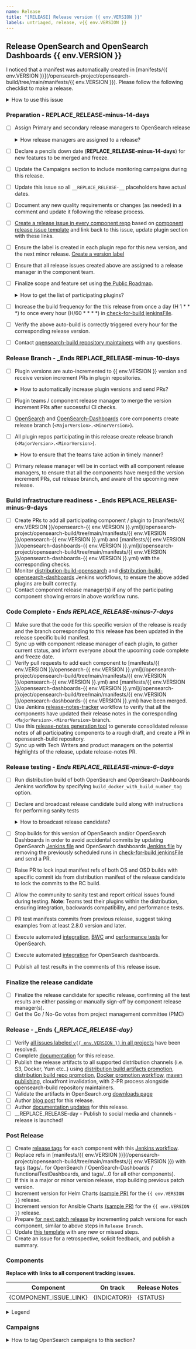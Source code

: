 ```yaml
---
name: Release
title: "[RELEASE] Release version {{ env.VERSION }}"
labels: untriaged, release, v{{ env.VERSION }}
---
```


## Release OpenSearch and OpenSearch Dashboards {{ env.VERSION }}

I noticed that a manifest was automatically created in [manifests/{{ env.VERSION }}](/opensearch-project/opensearch-build/tree/main/manifests/{{ env.VERSION }}). Please follow the following checklist to make a release.

<details><summary>How to use this issue</summary>
<p>

## This Release Issue

This issue captures the state of the OpenSearch release, its assignee is responsible for driving the release. Please contact them or @mention them on this issue for help. There are linked issues on components of the release where individual components can be tracked.  More details are included in the Maintainers [Release owner](https://github.com/opensearch-project/opensearch-build/blob/main/MAINTAINERS.md#release-owner) section.

## Release Steps

There are several steps to the release process, these steps are completed as the whole release and components that are behind present risk to the release.  The release owner completes the tasks in this ticket, whereas component owners resolve tasks on their ticket in their repositories.

Steps have completion dates for coordinating efforts between the components of a release; components can start as soon as they are ready far in advance of a future release.


### Plugin List

To aid in understanding the state of the release there is a table with status indicating each component state. This is updated based on the status of the component issues.

</p>
</details>

### Preparation - __REPLACE_RELEASE-minus-14-days__

- [ ] Assign Primary and secondary release managers to OpenSearch release
    <details><summary>How release managers are assigned to a release?</summary>
    <p>
  
  The primary release managers to a specific OpenSearch release will be assigned through volunteer model. The request for release managers will be posted in [OpenSearch public slack workspace](https://opensearch.slack.com/archives/C0561HRK961) (under releases channel) and selected on first come first served (FCFS) model. <br>**Note:** The release managers should be maintainer of at least one repository under OpenSearch GitHub organization.
  
  </p>
  </details>
- [ ] Declare a pencils down date (__REPLACE_RELEASE-minus-14-days__) for new features to be merged and freeze.
- [ ] Update the Campaigns section to include monitoring campaigns during this release. 
- [ ] Update this issue so all `__REPLACE_RELEASE-__` placeholders have actual dates.
- [ ] Document any new quality requirements or changes (as needed) in a comment and update it following the release process. 
- [ ] [Create a release issue in every component repo](https://github.com/opensearch-project/opensearch-plugins/blob/main/META.md#create-an-issue-in-all-plugin-repos) based on [component release issue template](https://github.com/opensearch-project/opensearch-build/blob/main/.github/ISSUE_TEMPLATE/component_release_template.md) and link back to this issue, update plugin section with these links.
- [ ] Ensure the label is created in each plugin repo for this new version, and the next minor release. [Create a version label](https://github.com/opensearch-project/opensearch-plugins/blob/main/META.md#create-or-update-labels-in-all-plugin-repos)
- [ ] Ensure that all release issues created above are assigned to a release manager in the component team.
- [ ] Finalize scope and feature set using [the Public Roadmap](https://github.com/orgs/opensearch-project/projects/1).
    <details><summary>How to get the list of participating plugins?</summary>
    <p>

  Please use the previous version [input manifest](https://github.com/opensearch-project/opensearch-build/tree/main/manifests) to create the input manifest for the upcoming version. Post the plugin list on the manifest in [OpenSearch public slack workspace](https://opensearch.slack.com/archives/C0561HRK961) to get the feedback from component release managers. The component release managers are responsible for providing any new plugins, updating plugin list corresponding to a release to primary release manager.

  </p>
  </details>


- [ ] Increase the build frequency for the this release from once a day (H 1 * * *) to once every hour (H/60 * * * *) in [check-for-build jenkinsFile](https://github.com/opensearch-project/opensearch-build/blob/main/jenkins/check-for-build.jenkinsfile).
- [ ] Verify the above auto-build is correctly triggered every hour for the corresponding release version.
- [ ] Contact [opensearch-build repository maintainers](https://github.com/opensearch-project/opensearch-build/blob/main/MAINTAINERS.md) with any questions.

### Release Branch - _Ends __REPLACE_RELEASE-minus-10-days__

- [ ] Plugin versions are auto-incremented to {{ env.VERSION }} version and receive version increment PRs in plugin repositories.
    <details><summary>How to automatically increase plugin versions and send PRs?</summary>
    <p>

  Please contact one of the [opensearch-build repository maintainers](https://github.com/opensearch-project/opensearch-build/blob/main/MAINTAINERS.md) to trigger [OpenSearch Plugin Increment Workflow](https://github.com/opensearch-project/opensearch-build/actions/workflows/os-increment-plugin-versions.yml) and [OpenSearch-Dashboards Plugin Increment Workflow](https://github.com/opensearch-project/opensearch-build/actions/workflows/osd-increment-plugin-versions.yml). These workflows will automatically create PRs to the corresponding plugin repositories. Please make sure all the plugins (See above: How to get the list of participating plugins?) are included in the workflow files of these GitHub Actions.

  </p>
  </details>
  

- [ ] Plugin teams / component release manager to merge the version increment PRs after successful CI checks.
- [ ] [OpenSearch](https://github.com/opensearch-project/OpenSearch/branches) and [OpenSearch-Dashboards](https://github.com/opensearch-project/OpenSearch-dashboards/branches) core components create release branch (`<MajorVersion>.<MinorVersion>`).
- [ ] All plugin repos participating in this release create release branch (`<MajorVersion>.<MinorVersion>`).
    <details><summary>How to ensure that the teams take action in timely manner?</summary>
    <p>

  The discussions around blockers, gaps will happen in [OpenSearch public slack workspace](https://opensearch.slack.com/archives/C0561HRK961). The primary release manager assigned to a release will tag the secondary release managers, repo managers to get the status update on any pending action item.

  </p>
  </details>
  
- [ ] Primary release manager will be in contact with all component release managers, to ensure that all the components have merged the version increment PRs, cut release branch, and aware of the upcoming new release.

### Build infrastructure readiness - _Ends __REPLACE_RELEASE-minus-9-days__
- [ ] Create PRs to add all participating component / plugin to [manifests/{{ env.VERSION }}/opensearch-{{ env.VERSION }}.yml](/opensearch-project/opensearch-build/tree/main/manifests/{{ env.VERSION }}/opensearch-{{ env.VERSION }}.yml) and [manifests/{{ env.VERSION }}/opensearch-dashboards-{{ env.VERSION }}.yml](/opensearch-project/opensearch-build/tree/main/manifests/{{ env.VERSION }}/opensearch-dashboards-{{ env.VERSION }}.yml) with the corresponding checks.
- [ ] Monitor [distribution-build-opensearch](https://build.ci.opensearch.org/job/distribution-build-opensearch/) and [distribution-build-opensearch-dashboards](https://build.ci.opensearch.org/job/distribution-build-opensearch-dashboards) Jenkins workflows, to ensure the above added plugins are built correctly.
- [ ] Contact component release manager(s) if any of the participating component showing errors in above workflow runs.

### Code Complete - _Ends __REPLACE_RELEASE-minus-7-days___
- [ ] Make sure that the code for this specific version of the release is ready and the branch corresponding to this release has been updated in the release specific build manifest.
- [ ] Sync up with component release manager of each plugin, to gather current status, and inform everyone about the upcoming code complete and freeze date.
- [ ] Verify pull requests to add each component to [manifests/{{ env.VERSION }}/opensearch-{{ env.VERSION }}.yml](/opensearch-project/opensearch-build/tree/main/manifests/{{ env.VERSION }}/opensearch-{{ env.VERSION }}.yml) and [manifests/{{ env.VERSION }}/opensearch-dashboards-{{ env.VERSION }}.yml](/opensearch-project/opensearch-build/tree/main/manifests/{{ env.VERSION }}/opensearch-dashboards-{{ env.VERSION }}.yml) have been merged.
- [ ] Use Jenkins [release-notes-tracker](https://build.ci.opensearch.org/job/release-notes-tracker/) workflow to verify that all the components have updated their release notes in the corresponding `<MajorVersion>.<MinorVersion>` branch.
- [ ] Use this [release-notes generation tool](https://github.com/opensearch-project/opensearch-build/tree/main/scripts/release-notes) to generate consolidated release notes of all participating components to a rough draft, and create a PR in opensearch-build repository.
- [ ] Sync up with Tech Writers and product managers on the potential highlights of the release, update release-notes PR.

### Release testing - _Ends __REPLACE_RELEASE-minus-6-days___
- [ ] Run distribution build of both OpenSearch and OpenSearch-Dashboards Jenkins workflow by specifying `build_docker_with_build_number_tag` option.
- [ ] Declare and broadcast release candidate build along with instructions for performing sanity tests 

  <details><summary>How to broadcast release candidate?</summary>
    <p>
  
  Broadcast the release candidate in [OpenSearch public slack workspace](https://opensearch.slack.com/archives/C0561HRK961) and the release GitHub issue using below format to gather votes.

  ##### Please vote for release candidate 1 for OpenSearch <version>

  ######  The artifacts can be downloaded from:

  * OpenSearch - #Build-number (Note: Windows version does not have performance analyzer plugin)
    * arm64 [[manifest](manifest.yml)] [[tar](opensearch-vesion-linux-arm64.tar.gz)] [[rpm](opensearch-vesion-linux-arm64.rpm)][[deb](opensearch-version-linux-arm64.deb)]
    * x64 [[manifest](manifest.yml)] [[tar](opensearch-version-linux-x64.tar.gz)] [[rpm](opensearch-version-linux-x64.rpm)] [[deb](opensearch-version-linux-x64.deb)] [[windows](opensearch-version-windows-x64.zip)]
  * OpenSearch Dashboards - #Build-number
    * arm64 [[manifest](manifest.yml)] [[tar](opensearch-dashboards-vesion-linux-arm64.tar.gz)] [[rpm](opensearch-dashboards-vesion-linux-arm64.rpm)][[deb](opensearch-dashboards-version-linux-arm64.deb)]
    * x64 [[manifest](manifest.yml)] [[tar](opensearch-dashboards-version-linux-x64.tar.gz)] [[rpm](opensearch-dashboards-version-linux-x64.rpm)] [[deb](opensearch-dashboards-version-linux-x64.deb)] [[windows](opensearch-dashboards-version-windows-x64.zip)]

   ###### You can execute the tests directly using the below command:

    Testing the Distribution
      Tests the OpenSearch distribution, including integration, backwards-compatibility and performance tests. <br>

    `./test.sh <test-type> <test-manifest-path> <path>`

  More info on testing the distribution: https://github.com/opensearch-project/opensearch-build/blob/main/README.md#testing-the-distribution
        
   ###### You can also execute the tests in Jenkins (more in the following next steps):
     https://build.ci.opensearch.org/job/integ-test/
     https://build.ci.opensearch.org/job/integ-test-opensearch-dashboards/


  The vote will be open until next <PLACEHOLDER FOR DAY>, i.e. until [<PLACEHOLDER FOR DATE AND TIME>]

  [ ] +1 approve
  [ ] +0 no opinion
  [ ] -1 disapprove (and reason why)

  </p>
  </details>

- [ ] Stop builds for this version of OpenSearch and/or OpenSearch Dashboards in order to avoid accidental commits by updating OpenSearch [Jenkins file](https://github.com/opensearch-project/opensearch-build/blob/main/jenkins/opensearch/distribution-build.jenkinsfile) and OpenSearch dashboards [Jenkins file](https://github.com/opensearch-project/opensearch-build/blob/main/jenkins/opensearch-dashboards/distribution-build.jenkinsfile) by removing the previously scheduled runs in [check-for-build jenkinsFile](https://github.com/opensearch-project/opensearch-build/blob/main/jenkins/check-for-build.jenkinsfile) and send a PR. 
- [ ] Raise PR to lock input manifest refs of both OS and OSD builds with specific commit ids from distribution manifest of the release candidate to lock the commits to the RC build.
- [ ] Allow the community to sanity test and report critical issues found during testing. **Note**: Teams test their plugins within the distribution, ensuring integration, backwards compatibility, and performance tests.
- [ ] PR test manifests commits from previous release, suggest taking examples from at least 2.8.0 version and later.
- [ ] Execute automated [integration](https://build.ci.opensearch.org/job/integ-test/), [BWC](https://build.ci.opensearch.org/job/bwc-test/) and [performance tests](https://build.ci.opensearch.org/job/perf-test/) for OpenSearch.
- [ ] Execute automated [integration](https://build.ci.opensearch.org/job/integ-test-opensearch-dashboards/) for OpenSearch dashboards.
- [ ] Publish all test results in the comments of this release issue.

### Finalize the release candidate
- [ ] Finalize the release candidate for specific release, confirming all the test results are either passing or manually sign-off by component release manager(s).
- [ ] Get the Go / No-Go votes from project management committee (PMC)

### Release - _Ends {__REPLACE_RELEASE-day}_
- [ ] Verify [all issues labeled `v{{ env.VERSION }}` in all projects](https://github.com/opensearch-project/project-meta#find-labeled-issues) have been resolved.
- [ ] Complete [documentation](https://github.com/opensearch-project/documentation-website) for this release.
- [ ] Publish the release artifacts to all supported distribution channels (i.e. S3, Docker, Yum etc..) using [distribution build artifacts promotion](https://build.ci.opensearch.org/job/distribution-promote-artifacts/), [distribution build repo promotion](https://build.ci.opensearch.org/job/distribution-promote-repos/), [Docker promotion workflow](https://build.ci.opensearch.org/job/docker-promotion/), [maven publishing](https://build.ci.opensearch.org/job/publish-to-maven/), cloudfront invalidation, with 2-PR process alongside opensearch-build repository maintainers.
- [ ] Validate the artifacts in OpenSearch.org [downloads page](https://opensearch.org/downloads)
- [ ] Author [blog post](https://github.com/opensearch-project/project-website) for this release.
- [ ] Author [documentation updates](https://github.com/opensearch-project/documentation-website) for this release.
- [ ] __REPLACE_RELEASE-day - Publish to social media and channels - release is launched!

### Post Release
- [ ] Create [release tags](https://github.com/opensearch-project/opensearch-build/blob/main/jenkins/release-tag/release-tag.jenkinsfile) for each component with this [Jenkins workflow](https://build.ci.opensearch.org/job/distribution-release-tag-creation/).
- [ ] Replace refs in [manifests/{{ env.VERSION }}](/opensearch-project/opensearch-build/tree/main/manifests/{{ env.VERSION }}) with tags (tags/<MajorVersion>.<MinorVersion>.<PatchVersion> for OpenSearch / OpenSearch-Dashboards / functionalTestDashboards, and tags/<MajorVersion>.<MinorVersion>.<PatchVersion>.0 for all other components).
- [ ] If this is a major or minor version release, stop building previous patch version.
- [ ] Increment version for Helm Charts [(sample PR)](https://github.com/opensearch-project/helm-charts/pull/246) for the `{{ env.VERSION }}` release.
- [ ] Increment version for Ansible Charts [(sample PR)](https://github.com/opensearch-project/ansible-playbook/pull/50) for the `{{ env.VERSION }}` release.
- [ ] Prepare [for next patch release](https://github.com/opensearch-project/opensearch-plugins/blob/main/META.md#increment-a-version-in-every-plugin) by incrementing patch versions for each component, similar to above steps in `Release Branch`.
- [ ] Update [this template](https://github.com/opensearch-project/opensearch-build/blob/main/.github/ISSUE_TEMPLATE/release_template.md) with any new or missed steps.
- [ ] Create an issue for a retrospective, solicit feedback, and publish a summary.

### Components
__Replace with links to all component tracking issues.__

| Component | On track | Release Notes |
| --------- | -------- | ----- |
| {COMPONENT_ISSUE_LINK} | {INDICATOR}} | {STATUS} |

<details><summary>Legend</summary>
<p>

| Symbol | Meaning |
| -------- | ---------- |
| :green_circle: | On track with overall release |
| :yellow_circle: | Missed last milestone |
| :red_circle: | Missed multiple milestones |

</p>
</details>

### Campaigns 
 <details><summary>How to tag OpenSearch campaigns to this section?</summary>
    <p>

* Filter all the issues tagged to "campaign" along with specific " OpenSearch version label" across all participating GitHub repos and add them to this section. 

   </p>

   </details>

